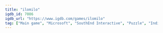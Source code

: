 ```yaml
---
title: "ilomilo"
igdb_id: 7086
igdb_url: "https://www.igdb.com/games/ilomilo"
tag: ["Main game", "Microsoft", "SouthEnd Interactive", "Puzzle", "Indie", "Single player", "Co-operative", "Third person", "Fantasy"]
---
```

